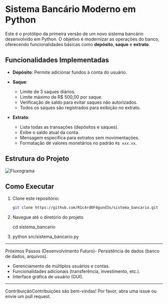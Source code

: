 # Sistema Bancário Moderno em Python

Este é o protótipo da primeira versão de um novo sistema bancário desenvolvido em Python. O objetivo é modernizar as operações do banco, oferecendo funcionalidades básicas como **depósito**, **saque** e **extrato**.

## Funcionalidades Implementadas

- **Depósito**: Permite adicionar fundos à conta do usuário.

- **Saque**:
  - Limite de 3 saques diários.
  - Limite máximo de R$ 500,00 por saque.
  - Verificação de saldo para evitar saques não autorizados.
  - Todos os saques são registrados para exibição no extrato.

- **Extrato**:
  - Lista todas as transações (depósitos e saques).
  - Exibe o saldo atual da conta.
  - Mensagem específica para extratos sem movimentações.
  - Formatação de valores monetários no padrão `R$ xxx.xx`.

## Estrutura do Projeto
![Fluxograma](/../../blob/main/images/fluxograma_sistema_bancario.png)


## Como Executar

1. Clone este repositório:

   ```bash
   git clone https://github.com/R1c4rd0F4gund3s/sistema_bancario.git

2. Navegue até o diretório do projeto
    
   cd sistema_bancario
 
3. python src/sistema_bancario.py

------------

Próximos Passos (Desenvolvimento Futuro)- Persistência de dados (banco de dados, arquivos).

- Gerenciamento de múltiplos usuários e contas.
- Funcionalidades adicionais (transferência, investimento, etc.).
- Interface gráfica de usuário (GUI).

------------
ContribuiçãoContribuições são bem-vindas! Por favor, abra uma issue ou envie um pull request.
